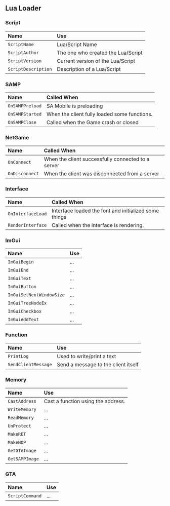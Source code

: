 
## Lua Loader

### Script
| Name | Use             |
| :-------- | :------- |
| `ScriptName` | Lua/Script Name |
| `ScriptAuthor` | The one who created the Lua/Script |
| `ScriptVersion` | Current version of the Lua/Script |
| `ScriptDescription` | Description of a Lua/Script |

### SAMP
| Name | Called When                |
| :-------- | :------- |
| `OnSAMPPreload` | SA Mobile is preloading |
| `OnSAMPStarted` | When the client fully loaded some functions. |
| `OnSAMPClose` | Called when the Game crash or closed |

### NetGame
| Name | Called When                |
| :-------- | :------- |
| `OnConnect` | When the client successfully connected to a server |
| `OnDisconnect` | When the client was disconnected from a server |

### Interface
| Name | Called When                |
| :-------- | :------- |
| `OnInterfaceLoad` | Interface loaded the font and initialized some things |
| `RenderInterface` | Called when the interface is rendering. |

### ImGui
| Name | Use             |
| :-------- | :------- |
| `ImGuiBegin` | ... |
| `ImGuiEnd` | ... |
| `ImGuiText` | ... |
| `ImGuiButton` | ... |
| `ImGuiSetNextWindowSize` | ... |
| `ImGuiTreeNodeEx` | ... |
| `ImGuiCheckbox` | ... |
| `ImGuiAddText` | ... |

### Function
| Name | Use             |
| :-------- | :------- |
| `PrintLog` | Used to write/print a text |
| `SendClientMessage` | Send a message to the client itself |

### Memory
| Name | Use             |
| :-------- | :------- |
| `CastAddress` | Cast a function using the address. |
| `WriteMemory` | ... |
| `ReadMemory` | ... |
| `UnProtect` | ... |
| `MakeRET` | ... |
| `MakeNOP` | ... |
| `GetGTAImage` | ... |
| `GetSAMPImage` | ... |

### GTA
| Name | Use             |
| :-------- | :------- |
| `ScriptCommand` | ... |
